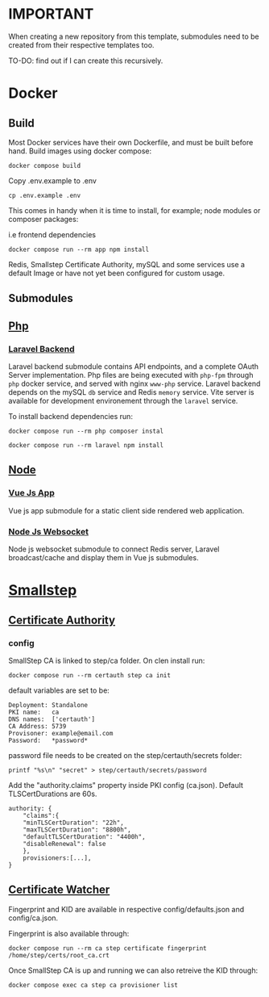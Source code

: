 # IMPORTANT

When creating a new repository from this template, submodules need to be created from their respective templates too.

TO-DO: find out if I can create this recursively.

# Docker

## Build

Most Docker services have their own Dockerfile, and must be built before hand.
Build images using docker compose:

`docker compose build`

Copy .env.example to .env

`cp .env.example .env`

This comes in handy when it is time to install, for example; node modules or composer packages:

i.e frontend dependencies

`docker compose run --rm app npm install`

Redis, Smallstep Certificate Authority, mySQL and some services use a default Image or have not yet been configured for custom usage.

## Submodules

## [Php](php)

### [Laravel Backend](backend)

Laravel backend submodule contains API endpoints, and a complete OAuth Server implementation.
Php files are being executed with `php-fpm` through `php` docker service, and served with nginx `www-php` service.
Laravel backend depends on the mySQL `db` service and Redis `memory` service.
Vite server is available for development environement through the `laravel` service.

To install backend dependencies run:

`docker compose run --rm php composer instal`

`docker compose run --rm laravel npm install`

## [Node](node)

### [Vue Js App](https://github.com/proxymurder/vuejs-app)

Vue js app submodule for a static client side rendered web application.

### [Node Js Websocket](https://github.com/proxymurder/websocket)

Node js websocket submodule to connect Redis server, Laravel broadcast/cache and display them in Vue js submodules.

# [Smallstep](step)

## [Certificate Authority](step/certauth)

### config

SmallStep CA is linked to step/ca folder. On clen install run:

`docker compose run --rm certauth step ca init`

default variables are set to be:

```
Deployment: Standalone
PKI name:   ca
DNS names:  ['certauth']
CA Address: 5739
Provisoner: example@email.com
Password:   *password*
```

password file needs to be created on the step/certauth/secrets folder:

`printf "%s\n" "secret" > step/certauth/secrets/password`

Add the "authority.claims" property inside PKI config (ca.json).
Default TLSCertDurations are 60s.

```
authority: {
    "claims":{
    "minTLSCertDuration": "22h",
    "maxTLSCertDuration": "8800h",
    "defaultTLSCertDuration": "4400h",
    "disableRenewal": false
    },
    provisioners:[...],
}
```

## [Certificate Watcher](step/certwatch)

Fingerprint and KID are available in respective config/defaults.json and config/ca.json.

Fingerprint is also available through:

`docker compose run --rm ca step certificate fingerprint /home/step/certs/root_ca.crt`

Once SmallStep CA is up and running we can also retreive the KID through:

`docker compose exec ca step ca provisioner list`
